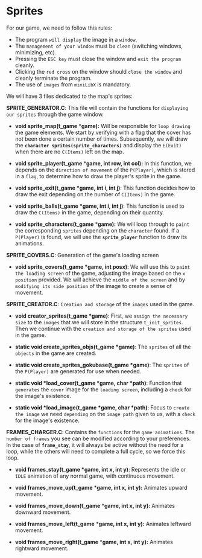 # Sprites

For our game, we need to follow this rules:

- The program `will display` the image in a `window`.
- The `management of your window` must be `clean` (switching windows, minimizing, etc).
- Pressing the `ESC key` must close the window and `exit the program` cleanly.
- Clicking the `red cross` on the window should `close the window` and cleanly terminate the program.
- The use of `images` from `miniLibX` is mandatory.

We will have 3 files dedicated to the map's sprites:

**SPRITE_GENERATOR.C**: This file will contain the functions for `displaying our sprites` through the game window.

- **void		sprite_map(t_game** ***game):** Will be responsible for `loop drawing` the game elements. We start by verifying with a flag that the cover has not been done a certain number of times. Subsequently, we will draw the **`character sprites(sprite_characters)`** and display the `E(Exit)` when there are no `C(Items)` left on the map.

- **void		sprite_player(t_game** ***game, int row, int col):** In this function, we depends on the `direction of movement` of the `P(Player)`, which is stored in a `flag`, to determine how to draw the player's sprite in the game.

- **void sprite_exit(t_game *game, int i, int j)**: This function decides how to draw the exit depending on the number of `C(Items)` in the game.

- **void sprite_balls(t_game *game, int i, int j)**: This function is used to draw the `C(Items)` in the game, depending on their quantity.

- **void		sprite_characters(t_game** ***game):** We will loop through to `paint` the corresponding `sprites` depending on the `character` found. If a `P(Player)` is found, we will use the **`sprite_player`** function to draw its animations.

**SPRITE_COVERS.C**: Generation of the game's loading screen

- **void sprite_covers(t_game *game, int posx)**: We will use this to `paint the loading screen` of the game, adjusting the image based on the `x position` provided. We will achieve the `middle of the screen` and by `modifying its side position` of the image to create a sense of movement.

**SPRITE_CREATOR.C**: `Creation and storage` of the `images` used in the game.

- **void creator_sprites(t_game *game)**: First, we `assign the necessary size` to the `images` that we will store in the structure `t_init_sprites`. Then we continue with the `creation and storage of the sprites` used in the game.

- **static void create_sprites_objs(t_game *game)**: The `sprites` of all the `objects` in the game are created.

- **static void create_sprites_gokubase(t_game *game)**: The `sprites` of the `P(Player)` are generated for use when needed.

- **static void *load_cover(t_game *game, char *path)**: Function that `generates` the `cover` image for the `loading screen`, including a `check` for the image's existence.

- **static void *load_image(t_game *game, char *path)**: Focus to `create the image` we need `depending` on the `image path` given to us, with a `check` for the image's existence.

**FRAMES_CHARGER.C**: Contains the `functions` for the `game animations`. The `number of frames` you see can be modified according to your preferences. In the case of **`frame_stay`**, it will always be active without the need for a loop, while the others will need to complete a full cycle, so we force this loop.

- **void frames_stay(t_game *game, int x, int y)**: Represents the idle or `IDLE` animation of any normal game, with continuous movement.

- **void		frames_move_up(t_game** ***game, int x, int y):** Animates upward movement.

- **void		frames_move_down(t_game** ***game, int x, int y):** Animates downward movement.

- **void frames_move_left(t_game** ***game, int x, int y):** Animates leftward movement.

- **void frames_move_right(t_game** ***game, int x, int y):** Animates rightward movement.

























